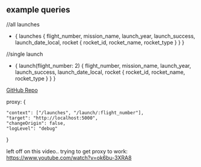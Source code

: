 ## example queries
//all launches
-  {
   launches {
     flight_number,
     mission_name,
     launch_year,
     launch_success,
     launch_date_local,
     rocket {
       rocket_id,
       rocket_name,
       rocket_type
     }
   }
 }

//single launch
- {
	launch(flight_number: 2) {
    flight_number,
    mission_name,
    launch_year,
    launch_success,
    launch_date_local,
    rocket {
      rocket_id,
      rocket_name,
      rocket_type
    }
  }
}

[GitHub Repo](https://github.com/bradtraversy/spacex_launch_stats)



proxy:
{

    "context": ["/launches", "/launch/:flight_number"],
    "target": "http://localhost:5000",
    "changeOrigin": false,
    "logLevel": "debug"

}


left off on this video.. trying to get proxy to work: https://www.youtube.com/watch?v=ok6bu-3XRA8